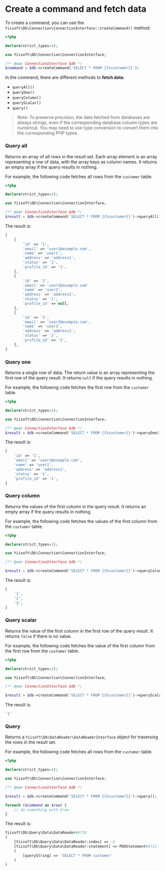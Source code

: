 # Create a command and fetch data

To create a command, you can use the `Yiisoft\Db\Connection\ConnectionInterface::createCommand()` method:

```php
<?php

declare(strict_types=1);

use Yiisoft\Db\Connection\ConnectionInterface;

/** @var ConnectionInterface $db */
$command = $db->createCommand('SELECT * FROM {{%customer}}');
```

In the command, there are different methods to **fetch data**:

- `queryAll()`
- `queryOne()`
- `queryColumn()`
- `queryScalar()`
- `query()`

> Note: To preserve precision, the data fetched from databases are always strings, even if the corresponding
> database column types are numerical.
> You may need to use type conversion to convert them into the corresponding PHP types.

### Query all

Returns an array of all rows in the result set.
Each array element is an array representing a row of data, with the array keys as column names.
It returns an empty array if the query results in nothing.

For example, the following code fetches all rows from the `customer` table.

```php
<?php

declare(strict_types=1);

use Yiisoft\Db\Connection\ConnectionInterface;

/** @var ConnectionInterface $db */
$result = $db->createCommand('SELECT * FROM {{%customer}}')->queryAll();
```

The result is:

```php
[
    [
        'id' => '1',
        'email' => 'user1@example.com',
        'name' => 'user1',
        'address' => 'address1',
        'status' => '1',
        'profile_id' => '1',
    ],
    [
        'id' => '2',
        'email' => 'user2@example.com'
        'name' => 'user2',
        'address' => 'address2',
        'status' => '1',
        'profile_id' => null,
    ],
    [
        'id' => '3',
        'email' => 'user3@example.com',
        'name' => 'user3',
        'address' => 'address3',
        'status' => '2',
        'profile_id' => '2',
    ],
]
```

### Query one

Returns a single row of data.
The return value is an array representing the first row of the query result.
It returns `null` if the query results in nothing.

For example, the following code fetches the first row from the `customer` table.

```php
<?php

declare(strict_types=1);

use Yiisoft\Db\Connection\ConnectionInterface;

/** @var ConnectionInterface $db */
$result = $db->createCommand('SELECT * FROM {{%customer}}')->queryOne();
```

The result is:

```php
[
    'id' => '1',
    'email' => 'user1@example.com',
    'name' => 'user1',
    'address' => 'address1',
    'status' => '1',
    'profile_id' => '1',
]
```

### Query column

Returns the values of the first column in the query result.
It returns an empty array if the query results in nothing.

For example, the following code fetches the values of the first column from the `customer` table.

```php
<?php

declare(strict_types=1);

use Yiisoft\Db\Connection\ConnectionInterface;

/** @var ConnectionInterface $db */

$result = $db->createCommand('SELECT * FROM {{%customer}}')->queryColumn();
```

The result is:

```php
[
    '1',
    '2',
    '3',
]
```

### Query scalar

Returns the value of the first column in the first row of the query result.
It returns `false` if there is no value.

For example, the following code fetches the value of the first column from the first row from the `customer` table.

```php
<?php

declare(strict_types=1);

use Yiisoft\Db\Connection\ConnectionInterface;

/** @var ConnectionInterface $db */

$result = $db->createCommand('SELECT * FROM {{%customer}}')->queryScalar();
```

The result is:

```php
'1'
```

### Query

Returns a `Yiisoft\Db\DataReader\DataReaderInterface` object for traversing the rows in the result set.

For example, the following code fetches all rows from the `customer` table.

```php
<?php

declare(strict_types=1);

use Yiisoft\Db\Connection\ConnectionInterface;

/** @var ConnectionInterface $db */

$result = $db->createCommand('SELECT * FROM {{%customer}}')->query();

foreach ($command as $row) {
    // do something with $row
}
```

The result is:

```php
Yiisoft\Db\Query\Data\DataReader#4710
(
    [Yiisoft\Db\Query\Data\DataReader:index] => -1
    [Yiisoft\Db\Query\Data\DataReader:statement] => PDOStatement#4711
    (
        [queryString] => 'SELECT * FROM customer'
    )
)
```
